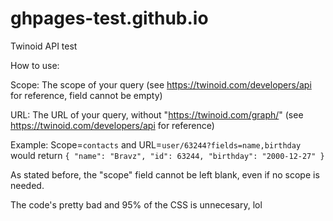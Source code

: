 # ghpages-test.github.io

Twinoid API test

How to use:

Scope: The scope of your query (see https://twinoid.com/developers/api for reference, field cannot be empty)

URL: The URL of your query, without "https://twinoid.com/graph/" (see https://twinoid.com/developers/api for reference)

Example: Scope=`contacts` and URL=`user/63244?fields=name,birthday` would return
`{
  "name": "Bravz",
  "id": 63244,
  "birthday": "2000-12-27"
}`

As stated before, the "scope" field cannot be left blank, even if no scope is needed.

The code's pretty bad and 95% of the CSS is unnecesary, lol
